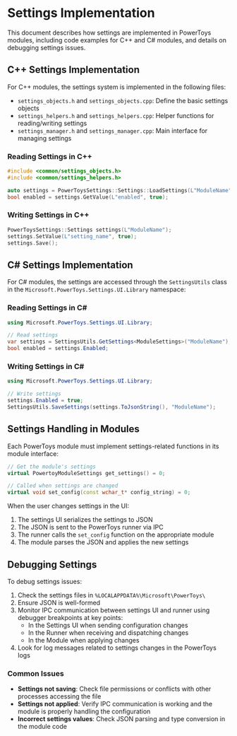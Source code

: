 # Settings Implementation

This document describes how settings are implemented in PowerToys modules, including code examples for C++ and C# modules, and details on debugging settings issues.

## C++ Settings Implementation

For C++ modules, the settings system is implemented in the following files:

- `settings_objects.h` and `settings_objects.cpp`: Define the basic settings objects
- `settings_helpers.h` and `settings_helpers.cpp`: Helper functions for reading/writing settings
- `settings_manager.h` and `settings_manager.cpp`: Main interface for managing settings

### Reading Settings in C++

```cpp
#include <common/settings_objects.h>
#include <common/settings_helpers.h>

auto settings = PowerToysSettings::Settings::LoadSettings(L"ModuleName");
bool enabled = settings.GetValue(L"enabled", true);
```

### Writing Settings in C++

```cpp
PowerToysSettings::Settings settings(L"ModuleName");
settings.SetValue(L"setting_name", true);
settings.Save();
```

## C# Settings Implementation

For C# modules, the settings are accessed through the `SettingsUtils` class in the `Microsoft.PowerToys.Settings.UI.Library` namespace:

### Reading Settings in C#

```csharp
using Microsoft.PowerToys.Settings.UI.Library;

// Read settings
var settings = SettingsUtils.GetSettings<ModuleSettings>("ModuleName");
bool enabled = settings.Enabled;
```

### Writing Settings in C#

```csharp
using Microsoft.PowerToys.Settings.UI.Library;

// Write settings
settings.Enabled = true;
SettingsUtils.SaveSettings(settings.ToJsonString(), "ModuleName");
```

## Settings Handling in Modules

Each PowerToys module must implement settings-related functions in its module interface:

```cpp
// Get the module's settings
virtual PowertoyModuleSettings get_settings() = 0;

// Called when settings are changed
virtual void set_config(const wchar_t* config_string) = 0;
```

When the user changes settings in the UI:

1. The settings UI serializes the settings to JSON
2. The JSON is sent to the PowerToys runner via IPC
3. The runner calls the `set_config` function on the appropriate module
4. The module parses the JSON and applies the new settings

## Debugging Settings

To debug settings issues:

1. Check the settings files in `%LOCALAPPDATA%\Microsoft\PowerToys\`
2. Ensure JSON is well-formed
3. Monitor IPC communication between settings UI and runner using debugger breakpoints at key points:
   - In the Settings UI when sending configuration changes
   - In the Runner when receiving and dispatching changes
   - In the Module when applying changes
4. Look for log messages related to settings changes in the PowerToys logs

### Common Issues

- **Settings not saving**: Check file permissions or conflicts with other processes accessing the file
- **Settings not applied**: Verify IPC communication is working and the module is properly handling the configuration
- **Incorrect settings values**: Check JSON parsing and type conversion in the module code
